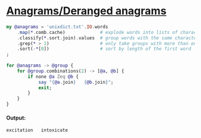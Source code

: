 [1]: https://rosettacode.org/wiki/Anagrams/Deranged_anagrams

# [Anagrams/Deranged anagrams][1]

```raku
my @anagrams = 'unixdict.txt'.IO.words
    .map(*.comb.cache)             # explode words into lists of characters
    .classify(*.sort.join).values  # group words with the same characters
    .grep(* > 1)                   # only take groups with more than one word
    .sort(-*[0])                   # sort by length of the first word
;
 
for @anagrams -> @group {
    for @group.combinations(2) -> [@a, @b] {
        if none @a Zeq @b {
            say "{@a.join}   {@b.join}";
            exit;
        }
    }
}
```

#### Output:
```
excitation   intoxicate
```